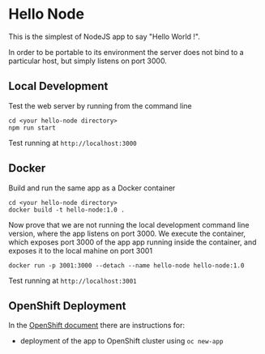 # Hello Node
This is the simplest of NodeJS app to say "Hello World !".

In order to be portable to its environment the server does not bind to a particular host, but simply listens on port 3000.

## Local Development
Test the web server by running from the command line
```
cd <your hello-node directory>
npm run start
```
Test running at `http://localhost:3000`


## Docker
Build and run the same app as a Docker container
```
cd <your hello-node directory>
docker build -t hello-node:1.0 .
```
Now prove that we are not running the local development command line version, where the app listens on port 3000. We execute the container, which exposes port 3000 of the app app running inside the container, and exposes it to the local mahine on port 3001
```
docker run -p 3001:3000 --detach --name hello-node hello-node:1.0
```
Test running at `http://localhost:3001`


## OpenShift Deployment
In the [OpenShift document](./OPENSHIFT.md) there are instructions for:
- deployment of the app to OpenShift cluster using `oc new-app`

